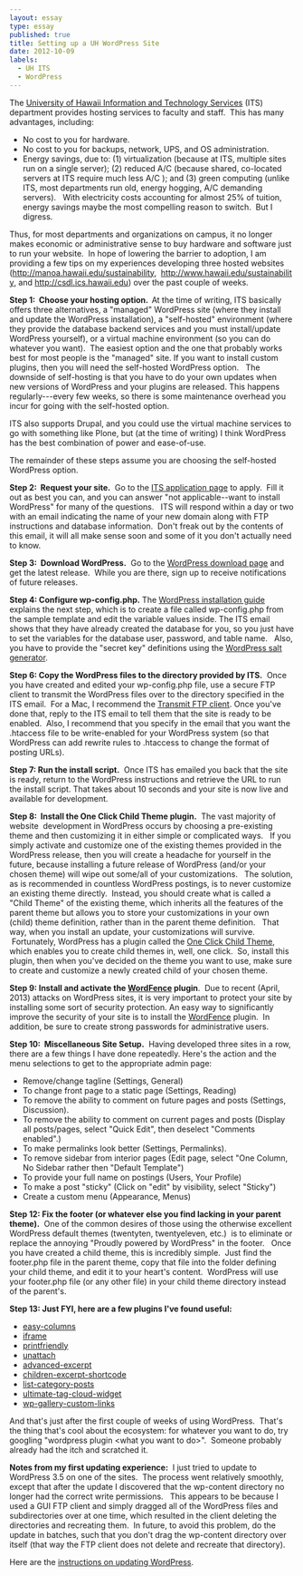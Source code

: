 ```yaml
---
layout: essay
type: essay
published: true
title: Setting up a UH WordPress Site
date: 2012-10-09
labels:
  - UH ITS
  - WordPress
---
```


The <a href="http://www.hawaii.edu/its/">University of Hawaii Information and Technology Services</a> (ITS) department provides hosting services to faculty and staff.  This has many advantages, including:
<ul>
	<li>No cost to you for hardware.</li>
	<li>No cost to you for backups, network, UPS, and OS administration.</li>
	<li>Energy savings, due to: (1) virtualization (because at ITS, multiple sites run on a single server); (2) reduced A/C (because shared, co-located servers at ITS require much less A/C ); and (3) green computing (unlike ITS, most departments run old, energy hogging, A/C demanding servers).   With electricity costs accounting for almost 25% of tuition, energy savings maybe the most compelling reason to switch.  But I digress.</li>
</ul>

Thus, for most departments and organizations on campus, it no longer makes economic or administrative sense to buy hardware and software just to run your website.  In hope of lowering the barrier to adoption, I am providing a few tips on my experiences developing three hosted websites (<a href="http://manoa.hawaii.edu/sustainability">http://manoa.hawaii.edu/sustainability</a>,  <a href="http://www.hawaii.edu/sustainability">http://www.hawaii.edu/sustainability</a>, and <a href="http://csdl.ics.hawaii.edu/">http://csdl.ics.hawaii.edu</a>) over the past couple of weeks.

<strong>Step 1:  Choose your hosting option.  </strong>At the time of writing, ITS basically offers three alternatives, a "managed" WordPress site (where they install and update the WordPress installation), a "self-hosted" environment (where they provide the database backend services and you must install/update WordPress yourself), or a virtual machine environment (so you can do whatever you want).  The easiest option and the one that probably works best for most people is the "managed" site. If you want to install custom plugins, then you will need the self-hosted WordPress option.   The downside of self-hosting is that you have to do your own updates when new versions of WordPress and your plugins are released. This happens regularly---every few weeks, so there is some maintenance overhead you incur for going with the self-hosted option.

ITS also supports Drupal, and you could use the virtual machine services to go with something like Plone, but (at the time of writing) I think WordPress has the best combination of power and ease-of-use.

The remainder of these steps assume you are choosing the self-hosted WordPress option.

<strong>Step 2:  Request your site.</strong>  Go to the <a href="http://www.hawaii.edu/infotech/webservice/apply.php">ITS application page</a> to apply.  Fill it out as best you can, and you can answer "not applicable--want to install WordPress" for many of the questions.   ITS will respond within a day or two with an email indicating the name of your new domain along with FTP instructions and database information.  Don't freak out by the contents of this email, it will all make sense soon and some of it you don't actually need to know.

<strong>Step 3:  Download WordPress.</strong>  Go to the <a href="http://wordpress.org/download/">WordPress download page</a> and get the latest release.  While you are there, sign up to receive notifications of future releases.

<strong>Step 4: Configure wp-config.php.</strong> The <a href="http://codex.wordpress.org/Installing_WordPress">WordPress installation guide</a> explains the next step, which is to create a file called wp-config.php from the sample template and edit the variable values inside. The ITS email shows that they have already created the database for you, so you just have to set the variables for the database user, password, and table name.   Also, you have to provide the "secret key" definitions using the <a href="https://api.wordpress.org/secret-key/1.1/salt/">WordPress salt generator</a>.

<strong>Step 6: Copy the WordPress files to the directory provided by ITS.</strong>  Once you have created and edited your wp-config.php file, use a secure FTP client to transmit the WordPress files over to the directory specified in the ITS email.  For a Mac, I recommend the <a href="http://panic.com/transmit/">Transmit FTP client</a>. Once you've done that, reply to the ITS email to tell them that the site is ready to be enabled.  Also, I recommend that you specify in the email that you want the .htaccess file to be write-enabled for your WordPress system (so that WordPress can add rewrite rules to .htaccess to change the format of posting URLs).

<strong>Step 7: Run the install script.</strong>  Once ITS has emailed you back that the site is ready, return to the WordPress instructions and retrieve the URL to run the install script. That takes about 10 seconds and your site is now live and available for development.

<strong>Step 8:  Install the One Click Child Theme plugin.</strong>  The vast majority of website  development in WordPress occurs by choosing a pre-existing theme and then customizing it in either simple or complicated ways.   If you simply activate and customize one of the existing themes provided in the WordPress release, then you will create a headache for yourself in the future, because installing a future release of WordPress (and/or your chosen theme) will wipe out some/all of your customizations.   The solution, as is recommended in countless WordPress postings, is to never customize an existing theme directly.  Instead, you should create what is called a "Child Theme" of the existing theme, which inherits all the features of the parent theme but allows you to store your customizations in your own (child) theme definition, rather than in the parent theme definition.   That way, when you install an update, your customizations will survive.  Fortunately, WordPress has a plugin called the <a href="http://wordpress.org/extend/plugins/one-click-child-theme/">One Click Child Theme</a>, which enables you to create child themes in, well, one click.  So, install this plugin, then when you've decided on the theme you want to use, make sure to create and customize a newly created child of your chosen theme.

<strong>Step 9: Install and activate the <a href="http://wordpress.org/plugins/wordfence/">WordFence</a> plugin</strong>.  Due to recent (April, 2013) attacks on WordPress sites, it is very important to protect your site by installing some sort of security protection. An easy way to significantly improve the security of your site is to install the <a href="http://wordpress.org/plugins/wordfence/">WordFence</a> plugin.  In addition, be sure to create strong passwords for administrative users.

<strong>Step 10:  Miscellaneous Site Setup.</strong>  Having developed three sites in a row, there are a few things I have done repeatedly. Here's the action and the menu selections to get to the appropriate admin page:
<ul>
	<li>Remove/change tagline (Settings, General)</li>
	<li>To change front page to a static page (Settings, Reading)</li>
	<li>To remove the ability to comment on future pages and posts (Settings, Discussion).</li>
	<li>To remove the ability to comment on current pages and posts (Display all posts/pages, select "Quick Edit", then deselect "Comments enabled".)</li>
	<li>To make permalinks look better (Settings, Permalinks).</li>
	<li>To remove sidebar from interior pages (Edit page, select "One Column, No Sidebar rather then "Default Template")</li>
	<li>To provide your full name on postings (Users, Your Profile)</li>
	<li>To make a post "sticky" (Click on "edit" by visibility, select "Sticky")</li>
	<li>Create a custom menu (Appearance, Menus)</li>
</ul>
<strong>Step 12: Fix the footer (or whatever else you find lacking in your parent theme).</strong>  One of the common desires of those using the otherwise excellent WordPress default themes (twentyten, twentyeleven, etc.)  is to eliminate or replace the annoying "Proudly powered by WordPress" in the footer.   Once you have created a child theme, this is incredibly simple.  Just find the footer.php file in the parent theme, copy that file into the folder defining your child theme, and edit it to your heart's content.  WordPress will use your footer.php file (or any other file) in your child theme directory instead of the parent's.

<strong>Step 13: Just FYI, here are a few plugins I've found useful:</strong>
<ul>
	<li><a href="http://wordpress.org/extend/plugins/easy-columns/">easy-columns</a></li>
	<li><a href="http://wordpress.org/extend/plugins/iframe/">iframe</a></li>
	<li><a href="http://wordpress.org/extend/plugins/printfriendly/">printfriendly</a></li>
	<li><a href="http://wordpress.org/extend/plugins/unattach/">unattach</a></li>
	<li><a href="http://wordpress.org/extend/plugins/advanced-excerpt/">advanced-excerpt</a></li>
	<li><a href="http://wordpress.org/extend/plugins/children-excerpt-shortcode-plugin/">children-excerpt-shortcode</a></li>
	<li><a href="http://wordpress.org/extend/plugins/list-category-posts/">list-category-posts</a></li>
	<li><a href="http://wordpress.org/extend/plugins/ultimate-tag-cloud-widget/">ultimate-tag-cloud-widget</a></li>
	<li><a href="http://wordpress.org/extend/plugins/wp-gallery-custom-links/">wp-gallery-custom-links</a></li>
</ul>

And that's just after the first couple of weeks of using WordPress.  That's the thing that's cool about the ecosystem: for whatever you want to do, try googling "wordpress plugin &lt;what you want to do&gt;".  Someone probably already had the itch and scratched it.

<strong>Notes from my first updating experience:</strong>  I just tried to update to WordPress 3.5 on one of the sites.  The process went relatively smoothly, except that after the update I discovered that the wp-content directory no longer had the correct write permissions.   This appears to be because I used a GUI FTP client and simply dragged all of the WordPress files and subdirectories over at one time, which resulted in the client deleting the directories and recreating them.  In future, to avoid this problem, do the update in batches, such that you don't drag the wp-content directory over itself (that way the FTP client does not delete and recreate that directory).

Here are the <a href="http://codex.wordpress.org/Updating_WordPress">instructions on updating WordPress</a>.